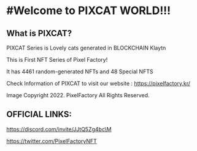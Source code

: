 <h1>#Welcome to PIXCAT WORLD!!!</h1>



<h2>What is PIXCAT?</h2>
PIXCAT Series is Lovely cats generated in BLOCKCHAIN Klaytn



This is First NFT Series of Pixel Factory!



It has 4461 random-generated NFTs and 48 Special NFTS



Check Information of PIXCAT to visit our website : https://pixelfactory.kr/



Image Copyright 2022. PixelFactory All Rights Reserved.



<h2>OFFICIAL LINKS:</h2>



https://discord.com/invite/JJtQ5Zg4bc\M



https://twitter.com/PixelFactoryNFT
